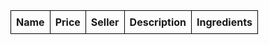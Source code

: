 <html>
<head>
  <title>Your Recipes</title>
</head>
<body>
  <table id="recipetable">
    <thead>
      <tr>
        <th>Name</th>
        <th>Price</th>
        <th>Seller</th>
        <th>Description</th>
        <th>Ingredients</th>
      </tr>
    </thead>
    <tbody>
    </tbody>
  </table>
<style>
    #recipetable {
  border-collapse: collapse;
}
th, td {
  border: 1px solid black;
  padding: 8px;
}
  </style>

  <script>
    const tableBody = document.querySelector('#recipetable tbody');

        fetch('http://csatri1.tk/api/recipes/')
        .then(response => response.json())
        .then(data => {
         data.forEach(item => {
      const row = tableBody.insertRow();
      const nameCell = row.insertCell(0);
      const priceCell = row.insertCell(1);
      const sellerCell = row.insertCell(2);
      const descriptionCell = row.insertCell(3);
      const ingredientsCell = row.insertCell(4);

      nameCell.innerText = item.name;
      priceCell.innerText = item.price;
      sellerCell.innerText = item.seller;
      descriptionCell.innerText = item.description;
      ingredientsCell.innerText = item.ingredients;
    });
  })
  .catch(error => console.error(error));

  </script>
</body>
</html>